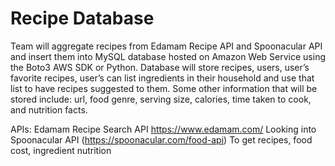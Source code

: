 # Recipe Database
Team will aggregate recipes from Edamam Recipe API and Spoonacular API and insert them into MySQL database hosted on Amazon Web Service using the Boto3 AWS SDK or Python. Database will store recipes, users, user’s favorite recipes, user’s can list ingredients in their household and use that list to have recipes suggested to them. Some other information that will be stored include: url, food genre, serving size, calories, time taken to cook, and nutrition facts.

APIs:
Edamam Recipe Search API https://www.edamam.com/ 
Looking into Spoonacular API (https://spoonacular.com/food-api)
To get recipes, food cost, ingredient nutrition

